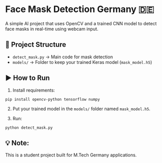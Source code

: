 # Face Mask Detection Germany 🇩🇪

A simple AI project that uses OpenCV and a trained CNN model to detect face masks in real-time using webcam input.

## 📂 Project Structure

- `detect_mask.py` → Main code for mask detection
- `models/` → Folder to keep your trained Keras model (`mask_model.h5`)

## ▶️ How to Run

1. Install requirements:
```
pip install opencv-python tensorflow numpy
```

2. Put your trained model in the `models/` folder named `mask_model.h5`.

3. Run:
```
python detect_mask.py
```

## 💡 Note:
This is a student project built for M.Tech Germany applications.
